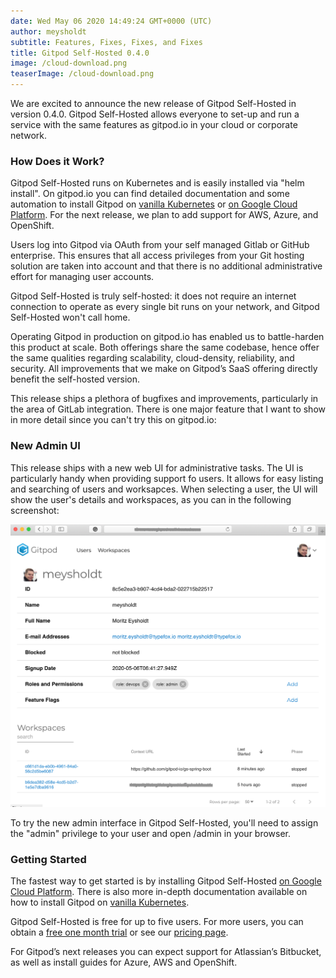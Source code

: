 ```yaml
---
date: Wed May 06 2020 14:49:24 GMT+0000 (UTC)
author: meysholdt
subtitle: Features, Fixes, Fixes, and Fixes
title: Gitpod Self-Hosted 0.4.0
image: /cloud-download.png
teaserImage: /cloud-download.png
---
```

We are excited to announce the new release of Gitpod Self-Hosted in version 0.4.0. Gitpod Self-Hosted allows everyone to set-up and run  a service with the same features as gitpod.io in your cloud or corporate network. 

### How Does it Work?

Gitpod Self-Hosted runs on Kubernetes and is easily installed via "helm install". On gitpod.io you can find detailed documentation and some automation to install Gitpod on [vanilla Kubernetes](https://www.gitpod.io/docs/self-hosted/0.4.0/install/install-on-kubernetes/) or [on Google Cloud Platform](https://www.gitpod.io/docs/self-hosted/0.4.0/install/install-on-gcp-script/). For the next release, we plan to add support for AWS, Azure, and OpenShift.

Users log into Gitpod via OAuth from your self managed Gitlab or GitHub enterprise. This ensures that all access privileges from your Git hosting solution are taken into account and that there is no additional administrative effort for managing user accounts.

Gitpod Self-Hosted is truly self-hosted: it does not require an internet connection to operate as every single bit runs on your network, and Gitpod Self-Hosted won't call home.

Operating Gitpod in production on gitpod.io has enabled us to battle-harden this product at scale. Both offerings share the same codebase, hence offer the same qualities regarding scalability, cloud-density, reliability, and security. All improvements that we make on Gitpod’s SaaS offering directly benefit the self-hosted version.

This release ships a plethora of bugfixes and improvements, particularly in the area of GitLab integration. 
There is one major feature that I want to show in more detail since you can't try this on gitpod.io:

### New Admin UI

This release ships with a new web UI for administrative tasks. The UI is particularly handy when providing support fo users. 
It allows for easy listing and searching of users and worksapces.
When selecting a user, the UI will show the user's details and workspaces, as you can in the following screenshot:

<div class="scale">
    <img src="./self-hosted-0.4.0/sh-userdetails2.png" alt="Gitpod Admin UI">
</div>

To try the new admin interface in Gitpod Self-Hosted, you'll need to assign the "admin" privilege to your user and open /admin in your browser.

### Getting Started

The fastest way to get started is by installing Gitpod Self-Hosted [on Google Cloud Platform](https://www.gitpod.io/docs/self-hosted/0.4.0/install/install-on-gcp-script/). There is also more in-depth documentation available on how to install Gitpod on [vanilla Kubernetes](https://www.gitpod.io/docs/self-hosted/0.4.0/install/install-on-kubernetes/).

Gitpod Self-Hosted is free for up to five users. For more users, you can obtain a [free one month trial](https://gitpod.io/selfhosted-trial/) or see our [pricing page](https://www.gitpod.io/pricing/#self-hosted).

For Gitpod’s next releases you can expect support for Atlassian’s Bitbucket, as well as install guides for Azure, AWS and OpenShift.
